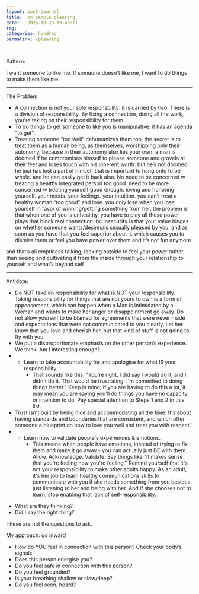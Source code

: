 ```yaml
---
layout: post-journal
title:  on people pleasing
date:   2023-10-23 19:46:11
tag: 
categories: hundred
permalink: /pleasing

---
```


Pattern:

I want someone to like me. If someone doesn't like me, I want to do things to make them like me.   

-----

The Problem: 

* A connection is not your sole responsbility: it is carried by two. There is a division of responsibility. By fixing a connection, doing all the work, you're taking on their responsibility for them.  
* To do things to get someone to like you is manipulative: it has an agenda "to get". 
* Treating someone “too well” dehumanizes them too, the secret is to treat them as a human being, as themselves, worshipping only their autonomy, because in their autonomy also lies your own. a man is doomed if he compromises himself to please someone and grovels at their feet and loses touch with his inherent worth. but he’s not doomed. he just has lost a part of himself that is important to hang onto to be whole. and he can easily get it back also. No need to be concerned w treating a healthy integrated person too good. need to be more concerned w treating yourself good enough. loving and honoring yourself. your needs. your feelings. your intuition. you can’t treat a healthy woman “too good” and lose. you only lose when you lose yourself in favor of winning/getting something from her. the problem is that when one of you is unhealthy, you have to play all these power plays that block real connection. bc insecurity is that your value hinges on whether someone wants/desires/is sexually pleased by you, and as soon as you have that you feel superior about it. which causes you to dismiss them or feel you have power over them and it’s not fun anymore

and that’s all emptiness talking, looking outside to feel your power rather than seeing and cultivating it from the inside through your relationship to yourself and what’s beyond self

-------


Antidote: 

* Do NOT take on responsibility for what is NOT your responsibility.  Taking responsibility for things that are not yours to own is a form of appeasement, which can happen when a Man is intimidated by a Woman and wants to make her anger or disappointment go away. Do not allow yourself to be blamed for agreements that were never made and expectations that were not communicated to you clearly. Let her know that you love and cherish her, but that kind of stuff is not going to fly with you.
* We put a disproportionate emphasis on the other person’s experience. We think: Am I interesting enough?
* - Learn to take accountability for and apologise for what IS your responsibility. 
	- That sounds like this: "You're right, I did say I would do it, and I didn't do it. That would be frustrating. I'm committed to doing things better." Keep in mind, if you are having to do this a lot, it may mean you are saying you'll do things you have no capacity or intention to do. Pay special attention to Steps 1 and 2 in this list. 
* Trust isn't built by being nice and accommodating all the time. It's about having standards and boundaries that are consistent, and which offer someone a blueprint on how to love you well and treat you with respect’.
* - Learn how to validate people's experiences & emotions. 
	- This means when people have emotions, instead of trying to fix them and make it go away - you can actually just BE with them. Allow. Acknowledge. Validate. Say things like "it makes sense that you're feeling how you're feeling." Remind yourself that it's not your responsibility to make other adults happy. As an adult, it's her job to learn healthy communications skills to communicate with you if she needs something from you besides just listening to her and being with her. And if she chooses not to learn, stop enabling that lack of self-responsibility.

- What are they thinking? 
- Did I say the right thing? 

These are not the questions to ask. 

My approach: go inward

- How do YOU feel in connection with this person? Check your body’s signals. 
- Does this person energise you? 
- Do you feel safe in connection with this person? 
- Do you feel grounded? 
- Is your breathing shallow or slow/deep? 
- Do you feel seen, heard?